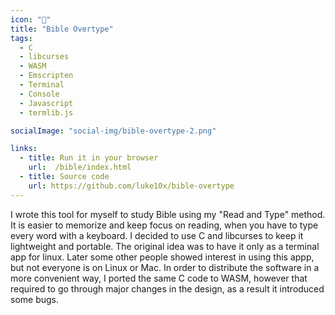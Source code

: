 ```yaml
---
icon: "🌿"
title: "Bible Overtype"
tags:
  - C
  - libcurses
  - WASM
  - Emscripten
  - Terminal
  - Console
  - Javascript
  - termlib.js

socialImage: "social-img/bible-overtype-2.png"

links:
  - title: Run it in your browser
    url:  /bible/index.html
  - title: Source code 
    url: https://github.com/luke10x/bible-overtype
---
```

I wrote this tool for myself to study Bible using my "Read and Type" method. It is easier to memorize and keep focus on reading, when you have to type every word with a keyboard. I decided to use C and libcurses to keep it lightweight and portable. The original idea was to have it only as a terminal app for linux. Later some other people showed interest in using this appp, but not everyone is on Linux or Mac. In order to distribute the software in a more convenient way, I ported the same C code to WASM, however that required to go through major changes in the design, as a result it introduced some bugs.
